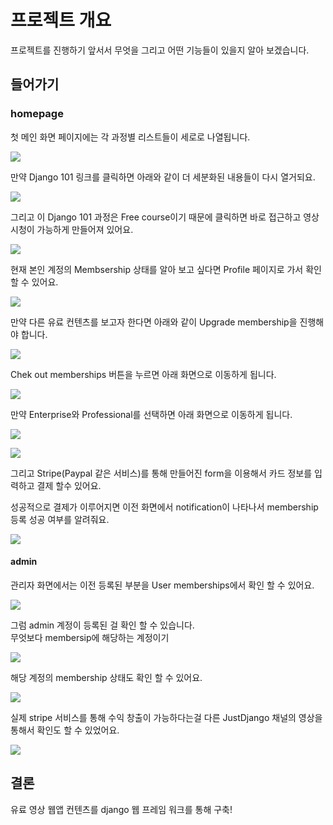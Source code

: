# 프로젝트 개요

프로젝트를 진행하기 앞서서 무엇을 그리고 어떤 기능들이 있을지 알아 보겠습니다. 

## 들어가기

### homepage

첫 메인 화면 페이지에는 각 과정별 리스트들이 세로로 나열됩니다. 

![](../../../.gitbook/assets/image%20%28386%29.png)

 만약 Django 101 링크를 클릭하면 아래와 같이 더 세분화된 내용들이 다시 열거되요.   


![](../../../.gitbook/assets/image%20%28385%29.png)

 그리고 이 Django 101 과정은 Free course이기 때문에 클릭하면 바로 접근하고 영상 시청이 가능하게 만들어져 있어요.

![](../../../.gitbook/assets/image%20%28377%29.png)

현재 본인 계정의 Membsership 상태를 알아 보고 싶다면 Profile 페이지로 가서 확인할 수 있어요. 

![](../../../.gitbook/assets/image%20%28390%29.png)

만약 다른 유료 컨텐츠를 보고자 한다면 아래와 같이 Upgrade membership을 진행해야 합니다. 

![](../../../.gitbook/assets/image%20%28388%29.png)

Chek out memberships 버튼을 누르면 아래 화면으로 이동하게 됩니다.

![](../../../.gitbook/assets/image%20%28384%29.png)

만약 Enterprise와 Professional를 선택하면 아래 화면으로 이동하게 됩니다. 

![](../../../.gitbook/assets/image%20%28389%29.png)

![](../../../.gitbook/assets/image%20%28379%29.png)

그리고 Stripe\(Paypal 같은 서비스\)를 통해 만들어진 form을 이용해서 카드 정보를 입력하고 결제 할수 있어요. 

성공적으로 결제가 이루어지면 이전 화면에서 notification이 나타나서 membership 등록 성공 여부를 알려줘요. 

![](../../../.gitbook/assets/image%20%28380%29.png)



#### admin

관리자 화면에서는 이전 등록된 부분을 User memberships에서 확인 할 수 있어요.

![](../../../.gitbook/assets/image%20%28378%29.png)

그럼 admin 계정이 등록된 걸 확인 할 수 있습니다.   
무엇보다 membersip에 해당하는 계정이기  


![](../../../.gitbook/assets/image%20%28382%29.png)

해당 계정의 membership 상태도 확인 할 수 있어요.

![](../../../.gitbook/assets/image%20%28381%29.png)

실제 stripe 서비스를 통해 수익 창출이 가능하다는걸 다른 JustDjango 채널의 영상을 통해서 확인도 할 수 있었어요. 

![](../../../.gitbook/assets/image%20%28391%29.png)

## 결론 

유료 영상 웹앱 컨텐츠를 django 웹 프레임 워크를 통해 구축!

